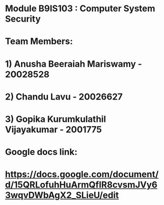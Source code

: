 # Module B9IS103 : Computer System Security

# Team Members:
# 1) Anusha Beeraiah Mariswamy - 20028528
# 2) Chandu Lavu - 20026627
# 3) Gopika Kurumkulathil Vijayakumar - 2001775

# Google docs link:
# https://docs.google.com/document/d/15QRLofuhHuArmQfIR8cvsmJVy63wqvDWbAgX2_SLieU/edit 
